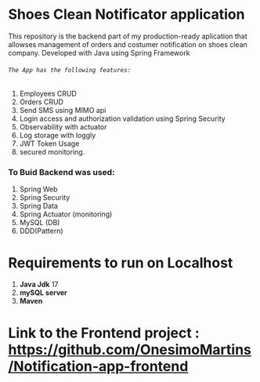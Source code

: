 # Shoes Clean Notificator application 

This repository is the backend part of my production-ready aplication that allowses management
of orders and costumer notification on shoes clean company. Developed with Java using Spring Framework

###### `The App has the following features:`

1. Employees CRUD
2. Orders CRUD
3. Send SMS using MIMO api
4. Login access and authorization validation using Spring Security
5. Observability with actuator
6. Log storage with loggly
7. JWT Token Usage
8. secured monitoring.

### To Buid Backend was used:

1. Spring Web
2. Spring Security
3. Spring Data
4. Spring Actuator (monitoring)
6. MySQL (DB)
7. DDD(Pattern)


# 	Requirements to run on Localhost

1. **Java Jdk** 17
3. **mySQL server**
9. **Maven**

# Link to the Frontend project : https://github.com/OnesimoMartins/Notification-app-frontend

